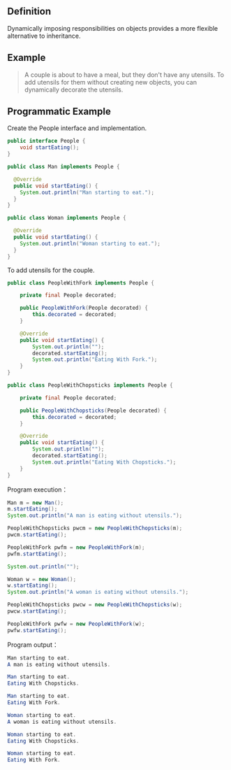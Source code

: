 ## Definition

Dynamically imposing responsibilities on objects provides a more flexible alternative to inheritance.  

## Example

> A couple is about to have a meal, but they don't have any utensils. To add utensils for them without creating new objects, you can dynamically decorate the utensils.  

## Programmatic Example

Create the People interface and implementation.

```java
public interface People {
    void startEating();
}

public class Man implements People {

  @Override
  public void startEating() {
    System.out.println("Man starting to eat.");
  }
}

public class Woman implements People {

  @Override
  public void startEating() {
    System.out.println("Woman starting to eat.");
  }
}
```

To add utensils for the couple.  

```java
public class PeopleWithFork implements People {

    private final People decorated;

    public PeopleWithFork(People decorated) {
        this.decorated = decorated;
    }

    @Override
    public void startEating() {
        System.out.println("");
        decorated.startEating();
        System.out.println("Eating With Fork.");
    }
}

public class PeopleWithChopsticks implements People {

    private final People decorated;

    public PeopleWithChopsticks(People decorated) {
        this.decorated = decorated;
    }

    @Override
    public void startEating() {
        System.out.println("");
        decorated.startEating();
        System.out.println("Eating With Chopsticks.");
    }
}
```

Program execution：

```java
Man m = new Man();
m.startEating();
System.out.println("A man is eating without utensils.");

PeopleWithChopsticks pwcm = new PeopleWithChopsticks(m);
pwcm.startEating();

PeopleWithFork pwfm = new PeopleWithFork(m);
pwfm.startEating();

System.out.println("");

Woman w = new Woman();
w.startEating();
System.out.println("A woman is eating without utensils.");

PeopleWithChopsticks pwcw = new PeopleWithChopsticks(w);
pwcw.startEating();

PeopleWithFork pwfw = new PeopleWithFork(w);
pwfw.startEating();
```

Program output：

```java
Man starting to eat.
A man is eating without utensils.

Man starting to eat.
Eating With Chopsticks.

Man starting to eat.
Eating With Fork.

Woman starting to eat.
A woman is eating without utensils.

Woman starting to eat.
Eating With Chopsticks.

Woman starting to eat.
Eating With Fork.
```

